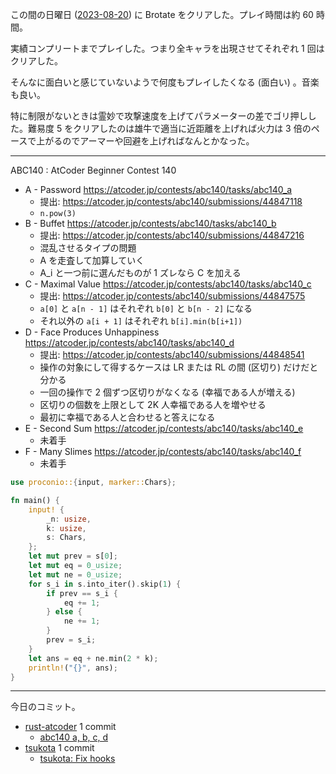 この間の日曜日 ([2023-08-20]) に Brotate をクリアした。プレイ時間は約 60 時間。

実績コンプリートまでプレイした。つまり全キャラを出現させてそれぞれ 1 回はクリアした。

そんなに面白いと感じていないようで何度もプレイしたくなる (面白い) 。音楽も良い。

特に制限がないときは霊妙で攻撃速度を上げてパラメーターの差でゴリ押しした。難易度 5 をクリアしたのは雄牛で適当に近距離を上げれば火力は 3 倍のペースで上がるのでアーマーや回避を上げればなんとかなった。

---

ABC140 : AtCoder Beginner Contest 140

- A - Password
  <https://atcoder.jp/contests/abc140/tasks/abc140_a>
  - 提出: <https://atcoder.jp/contests/abc140/submissions/44847118>
  - `n.pow(3)`
- B - Buffet
  <https://atcoder.jp/contests/abc140/tasks/abc140_b>
  - 提出: <https://atcoder.jp/contests/abc140/submissions/44847216>
  - 混乱させるタイプの問題
  - A を走査して加算していく
  - A_i と一つ前に選んだものが 1 ズレなら C を加える
- C - Maximal Value
  <https://atcoder.jp/contests/abc140/tasks/abc140_c>
  - 提出: <https://atcoder.jp/contests/abc140/submissions/44847575>
  - `a[0]` と `a[n - 1]` はそれぞれ `b[0]` と `b[n - 2]` になる
  - それ以外の `a[i + 1]` はそれぞれ `b[i].min(b[i+1])`
- D - Face Produces Unhappiness
  <https://atcoder.jp/contests/abc140/tasks/abc140_d>
  - 提出: <https://atcoder.jp/contests/abc140/submissions/44848541>
  - 操作の対象にして得するケースは LR または RL の間 (区切り) だけだと分かる
  - 一回の操作で 2 個ずつ区切りがなくなる (幸福である人が増える)
  - 区切りの個数を上限として 2K 人幸福である人を増やせる
  - 最初に幸福である人と合わせると答えになる
- E - Second Sum
  <https://atcoder.jp/contests/abc140/tasks/abc140_e>
  - 未着手
- F - Many Slimes
  <https://atcoder.jp/contests/abc140/tasks/abc140_f>
  - 未着手

```rust
use proconio::{input, marker::Chars};

fn main() {
    input! {
        _n: usize,
        k: usize,
        s: Chars,
    };
    let mut prev = s[0];
    let mut eq = 0_usize;
    let mut ne = 0_usize;
    for s_i in s.into_iter().skip(1) {
        if prev == s_i {
            eq += 1;
        } else {
            ne += 1;
        }
        prev = s_i;
    }
    let ans = eq + ne.min(2 * k);
    println!("{}", ans);
}
```

---

今日のコミット。

- [rust-atcoder](https://github.com/bouzuya/rust-atcoder) 1 commit
  - [abc140 a, b, c, d](https://github.com/bouzuya/rust-atcoder/commit/590490ecb87b68c122474725a6f74472101f5c6d)
- [tsukota](https://github.com/bouzuya/tsukota) 1 commit
  - [tsukota: Fix hooks](https://github.com/bouzuya/tsukota/commit/5e82bb50079ede45aae62b930aec2e10eff5818a)

[2023-08-20]: https://blog.bouzuya.net/2023/08/20/
